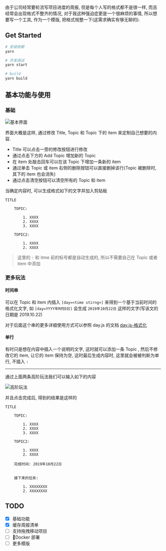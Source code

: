 由于公司经常要轮流写项目进度的周报, 但是每个人写的格式都不是很一样, 而且经常会出现格式不整齐的情况, 对于我这种强迫症更是一个很麻烦的事情, 所以想要写一个工具, 作为一个模版, 把格式规整一下(这需求确实有够无聊的).

## Get Started
```bash
# 安装依赖
yarn

# 开发调试
yarn start

# build
yarn build
```

## 基本功能与使用
### 基础

![基本界面](https://tva1.sinaimg.cn/large/006y8mN6ly1g878sj8ez0j31270u0mzr.jpg)

界面大概是这样, 通过修改 Title, Topic 和 Topic 下的 item 来定制自己想要的内容.

- Title 可以点击一旁的修改按钮进行修改
- 通过点击下方的 Add Topic 增加新的 Topic
- 在 item 处敲击回车可以在该 Topic 下增加一条新的 item
- 通过单击 Topic 或 item 右侧的删除按钮可以直接删掉该行(Topic 被删除时, 其下的 item 也会消失)
- 通过点击清空按钮可以清空所有的 Topic 和 item

当确定内容时, 可以生成格式如下的文字并加入剪贴板

```
TITLE

	TOPIC:

		1. XXXX
		2. XXXX
		3. XXXX

	TOPIC2:

		1. XXXX
		2. XXXX
```

> 这里的 `:` 和 itme 前的标号都是自动生成的, 所以不需要自己在 Topic 或者 item 中添加

### 更多玩法

#### 时间串

可以在 Topic 和 item 内插入 `[day=<time stirng>]` 来得到一个基于当前时间的格式化文字, 如 `[day=YYYY年M月D日]` 会生成 `2019年10月22日` 这样的文字(写该文的日期是 2019.10.22)

对于后面这个串的更多详细使用方式可以参照 day.js 的文档 [day.js-格式化](https://github.com/iamkun/dayjs/blob/dev/docs/zh-cn/API-reference.md#%E6%A0%BC%E5%BC%8F%E5%8C%96)

#### 单行

有时只是想在内容中插入一个说明的文字, 这时就可以添加一条 Topic , 然后不修改它的 item, 让它的 item 保持为空, 这时最后生成内容时, 这里就会被被判断为单行, 不插入 `:`

---

通过上面两条高阶玩法我们可以输入如下的内容

![高阶玩法](https://tva1.sinaimg.cn/large/006y8mN6ly1g87a62y1y7j30u00xitco.jpg)

并且点击完成后, 得到的结果是这样的

```
TITLE

	TOPIC:

		1. XXXX
		2. XXXX
		3. XXXX

	TOPIC2:

		1. XXXX
		2. XXXX

	完成时间: 2019年10月22日


	接下来的任务:

		1. XXXXXXXX
		2. XXXXXXXX
```


## TODO
- [x] 基础功能
- [X] 缓存周报清单
- [ ] 支持拖拽移动项目
- [ ] 🐳Docker 部署
- [ ] 更多模版